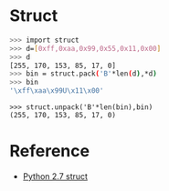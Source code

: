 # Struct

```bash
>>> import struct
>>> d=[0xff,0xaa,0x99,0x55,0x11,0x00]
>>> d
[255, 170, 153, 85, 17, 0]
>>> bin = struct.pack('B'*len(d),*d)
>>> bin
'\xff\xaa\x99U\x11\x00'
```

```bin
>>> struct.unpack('B'*len(bin),bin)
(255, 170, 153, 85, 17, 0)
```

# Reference

- [Python 2.7 struct](https://docs.python.org/2/library/struct.html)
